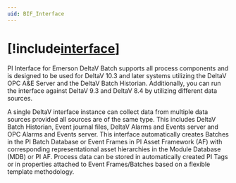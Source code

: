 ```yaml
---
uid: BIF_Interface
---
```


# [!include[interface](../includes/product-long.md)]

<!-- Customized for DeltaV -->
PI Interface for Emerson DeltaV Batch supports all process components and is designed to be used for DeltaV 10.3 and later systems utilizing the DeltaV OPC A&E Server and the DeltaV Batch Historian. Additionally, you can run the interface against DeltaV 9.3 and DeltaV 8.4 by utilizing different data sources.

A single DeltaV interface instance can collect data from multiple data sources provided all sources are of the same type. This includes DeltaV Batch Historian, Event journal files, DeltaV Alarms and Events server and OPC Alarms and Events server. This interface automatically creates Batches in the PI Batch Database or Event Frames in PI Asset Framework (AF) with corresponding representational asset hierarchies in the Module Database (MDB) or PI AF. Process data can be stored in automatically created PI Tags or in properties attached to Event Frames/Batches based on a flexible template methodology.

